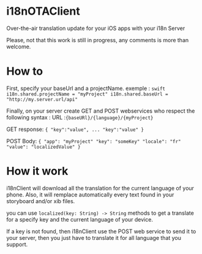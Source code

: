# i18nOTAClient
Over-the-air translation update for your iOS apps with your i18n Server

Please, not that this work is still in progress, any comments is more than welcome.

# How to

First, specify your baseUrl and a projectName.
exemple : 
`swift
i18n.shared.projectName = "myProject"
i18n.shared.baseUrl = "http://my.server.url/api"
`

Finally, on your server create GET and POST webservices who respect the following syntax :
URL :`{baseURl}/{language}/{myProject}`

GET response:
`
{
"key":"value",
 ...
 "key":"value"
}
`

POST Body:
`
{
"app": "myProject"
 "key": "someKey"
 "locale": "fr"
 "value": "localizedValue"
}
`
# How it work

i18nClient will download all the translation for the current language of your phone. 
Also, it will remplace automatically every text found in your storyboard and/or xib files.

you can use `localized(key: String) -> String` methods to get a translate for a specify key and the current language of your device.

If a key is not found, then i18nClient use the POST web service to send it to your server, then you just have to translate it for all language that you support.
